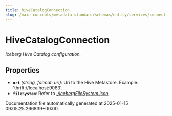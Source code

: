 ```yaml
---
title: hiveCatalogConnection
slug: /main-concepts/metadata-standard/schemas/entity/services/connections/database/iceberg/hivecatalogconnection
---
```


# HiveCatalogConnection

*Iceberg Hive Catalog configuration.*

## Properties

- **`uri`** *(string, format: uri)*: Uri to the Hive Metastore. Example: 'thrift://localhost:9083'.
- **`fileSystem`**: Refer to *[./icebergFileSystem.json](#icebergFileSystem.json)*.


Documentation file automatically generated at 2025-01-15 09:05:25.266839+00:00.
